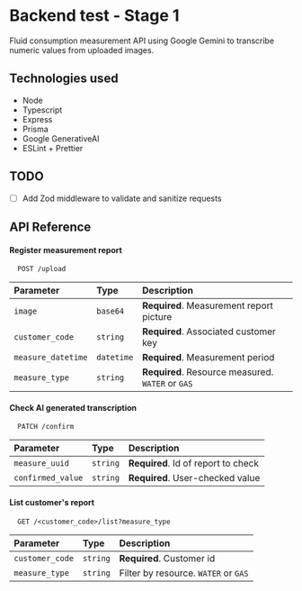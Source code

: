 # Backend test - Stage 1
Fluid consumption measurement API using Google Gemini to transcribe numeric values from uploaded images.

## Technologies used
- Node
- Typescript
- Express
- Prisma
- Google GenerativeAI
- ESLint + Prettier

## TODO
- [ ] Add Zod middleware to validate and sanitize requests

## API Reference

#### Register measurement report

```http
  POST /upload
```

| Parameter | Type     | Description                |
| :-------- | :------- | :------------------------- |
| `image` | `base64` | **Required**. Measurement report picture |
| `customer_code` | `string` | **Required**. Associated customer key  |
| `measure_datetime` | `datetime` | **Required**. Measurement period |
| `measure_type` | `string` | **Required**. Resource measured. `WATER` or `GAS` |

#### Check AI generated transcription

```http
  PATCH /confirm
```

| Parameter | Type     | Description                       |
| :-------- | :------- | :-------------------------------- |
| `measure_uuid`      | `string` | **Required**. Id of report to check |
| `confirmed_value`      | `string` | **Required**. User-checked value |


#### List customer's report

```http
  GET /<customer_code>/list?measure_type
```

| Parameter | Type     | Description                       |
| :-------- | :------- | :-------------------------------- |
| `customer_code` | `string` | **Required**. Customer id   |
| `measure_type`      | `string` | Filter by resource. `WATER` or `GAS` |

